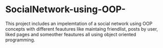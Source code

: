 # SocialNetwork-using-OOP-
This project includes an impelemtation of a social network using OOP concepts with different feautures like maintaing friendlist, posts by user, liked pages and someother feautures all using object oriented programming.
